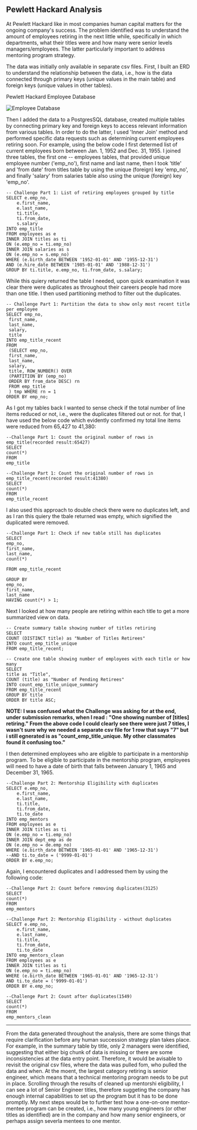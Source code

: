 ## Pewlett Hackard Analysis


At Pewlett Hackard like in most companies human capital matters for the ongoing company's success. The problem identified was to understand the amount of employees retiring in the next little while, specifically in which departments, what their titles were and how many were senior levels managers/employees. The latter particularly important to address mentoring program strategy. 

The data was initially only available in separate csv files. First, I built an ERD to understand the relationship between the data, i.e., how is the data connected through primary keys (unique values in the main table) and foreign keys (unique values in other tables).

Pewlett Hackard Employee Database

![Employee Database](https://github.com/AnnaS0272/Pewlett-Hackard-Analysis/blob/master/EmployeeDB.png)

Then I added the data to a PostgresSQL database, created multiple tables by connecting primary key and foreign keys to access relevant information from various tables. In order to do the latter, I used 'Inner Join' method and performed specific data requests such as determining current employees retiring soon. For example, using the below code I first determed list of current employees born between Jan. 1, 1952 and Dec. 31, 1955. I joined three tables, the first one -- employees tables, that provided unique employee number ('emp_no'), first name and last name, then I took 'title' and 'from date' from titles table by using the unique (foreign) key 'emp_no', and finally 'salary' from salaries table also using the unique (foreign) key 'emp_no'.

```
-- Challenge Part 1: List of retiring employees grouped by title
SELECT e.emp_no,
	e.first_name,
	e.last_name,
	ti.title,
	ti.from_date,
	s.salary
INTO emp_title
FROM employees as e
INNER JOIN titles as ti
ON (e.emp_no = ti.emp_no)
INNER JOIN salaries as s
ON (e.emp_no = s.emp_no)
WHERE (e.birth_date BETWEEN '1952-01-01' AND '1955-12-31')
AND (e.hire_date BETWEEN '1985-01-01' AND '1988-12-31')
GROUP BY ti.title, e.emp_no, ti.from_date, s.salary;
```
While this quiery returned the table I needed, upon quick examination it was clear there were duplicates as throughout their careers people had more than one title. I then used partitioning method to filter out the duplicates.

```
-- Challenge Part 1: Partition the data to show only most recent title per employee
SELECT emp_no,
 first_name,
 last_name,
 salary,
 title
INTO emp_title_recent
FROM 
 (SELECT emp_no,
 first_name,
 last_name,
 salary,
 title, ROW_NUMBER() OVER
 (PARTITION BY (emp_no)
 ORDER BY from_date DESC) rn
 FROM emp_title
 ) tmp WHERE rn = 1
ORDER BY emp_no;
```
As I got my tables back I wanted to sense check if the total number of line items reduced or not, i.e., were the duplicates filtered out or not. for that, I have used the below code which evidently confirmed my total line items were reduced from 65,427 to 41,380:

```
--Challenge Part 1: Count the original number of rows in emp_title(recorded result:65427)
SELECT
count(*)
FROM
emp_title

--Challenge Part 1: Count the original number of rows in emp_title_recent(recorded result:41380)
SELECT
count(*)
FROM
emp_title_recent
  ```
I also used this approach to double check there were no duplicates left, and as I ran this quiery the tbale returned was empty, which signified the duplicated were removed.

```
--Challenge Part 1: Check if new table still has duplicates
SELECT
emp_no,
first_name,
last_name,
count(*)

FROM emp_title_recent

GROUP BY
emp_no,
first_name,
last_name
HAVING count(*) > 1;
```

Next I looked at how many people are retiring within each title to get a more summarized view on data.

```
-- Create summary table showing number of titles retiring
SELECT 
COUNT (DISTINCT title) as "Number of Titles Retirees"
INTO count_emp_title_unique
FROM emp_title_recent;

-- Create one table showing number of employees with each title or how many
SELECT
title as "Title",
COUNT (title) as "Number of Pending Retirees"
INTO count_emp_title_unique_summary
FROM emp_title_recent
GROUP BY title
ORDER BY title ASC;

```

**NOTE: I was confused what the Challenge was asking for at the end, under submission remarks, when I read : "One showing number of [titles] retiring." From the above code I could clearly see there were just 7 titles, I wasn't sure why we needed a separate csv file for 1 row that says "7" but i still egnerated is as "count_emp_title_unique. My other classmates found it confusing too."**

I then determined employees who are eligible to participate in a mentorship program. To be eligible to participate in the mentorship program, employees will need to have a date of birth that falls between January 1, 1965 and December 31, 1965.

```
--Challenge Part 2: Mentorship Eligibility with duplicates
SELECT e.emp_no,
	e.first_name,
	e.last_name,
	ti.title,
	ti.from_date,
	ti.to_date
INTO emp_mentors
FROM employees as e
INNER JOIN titles as ti
ON (e.emp_no = ti.emp_no)
INNER JOIN dept_emp as de
ON (e.emp_no = de.emp_no)
WHERE (e.birth_date BETWEEN '1965-01-01' AND '1965-12-31')
--AND ti.to_date = ('9999-01-01')
ORDER BY e.emp_no;
```
Again, I encountered duplicates and I addressed them by using the following code:

```
--Challenge Part 2: Count before removing duplicates(3125)
SELECT
count(*)
FROM
emp_mentors
	
--Challenge Part 2: Mentorship Eligibility - without duplicates
SELECT e.emp_no,
	e.first_name,
	e.last_name,
	ti.title,
	ti.from_date,
	ti.to_date
INTO emp_mentors_clean
FROM employees as e
INNER JOIN titles as ti
ON (e.emp_no = ti.emp_no)
WHERE (e.birth_date BETWEEN '1965-01-01' AND '1965-12-31')
AND ti.to_date = ('9999-01-01')
ORDER BY e.emp_no;

--Challenge Part 2: Count after duplicates(1549)
SELECT
count(*)
FROM
emp_mentors_clean
```

---

From the data generated throughout the analysis, there are some things that require clarification before any human succession strategy plan takes place. For example, in the summary table by title, only 2 managers were identified, suggesting that either big chunk of data is missing or there are some inconsistencies at the data entry point. Therefore, it would be avisable to revisit the original csv files, where the data was pulled fom, who pulled the data and when. At the moent, the largest category retiring is senior engineer, which means that a technical mentoring program needs to be put in place. Scrolling through the results of cleaned up mentorshi eligibility, I can see a lot of Senior Engineer titles, therefore suggeting the company has enough internal capabilities to set up the program but it has to be done promptly. My next steps would be to further test how a one-on-one mentor- mentee program can be created, i.e., how many young engineers (or other titles as identified) are in the company and how many senior engineers, or perhaps assign severla mentees to one mentor. 

